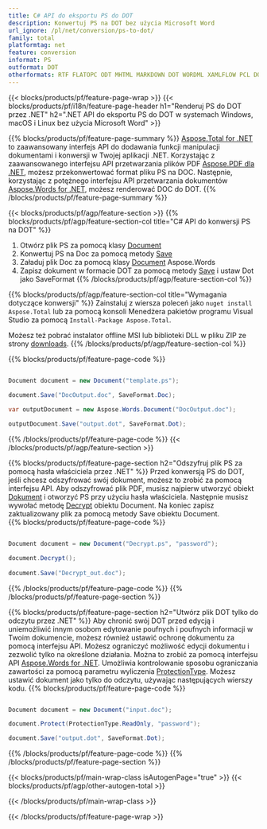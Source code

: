```yaml
---
title: C# API do eksportu PS do DOT
description: Konwertuj PS na DOT bez użycia Microsoft Word
url_ignore: /pl/net/conversion/ps-to-dot/
family: total
platformtag: net
feature: conversion
informat: PS
outformat: DOT
otherformats: RTF FLATOPC ODT MHTML MARKDOWN DOT WORDML XAMLFLOW PCL DOTM OTT DOTX
---
```

{{< blocks/products/pf/feature-page-wrap >}}
{{< blocks/products/pf/i18n/feature-page-header h1="Renderuj PS do DOT przez .NET" h2=".NET API do eksportu PS do DOT w systemach Windows, macOS i Linux bez użycia Microsoft Word" >}}

{{% blocks/products/pf/feature-page-summary %}}
[Aspose.Total for .NET](https://products.aspose.com/total/net/) to zaawansowany interfejs API do dodawania funkcji manipulacji dokumentami i konwersji w Twojej aplikacji .NET. Korzystając z zaawansowanego interfejsu API przetwarzania plików PDF [Aspose.PDF dla .NET](https://products.aspose.com/pdf/net/), możesz przekonwertować format pliku PS na DOC. Następnie, korzystając z potężnego interfejsu API przetwarzania dokumentów [Aspose.Words for .NET](https://products.aspose.com/words/net/), możesz renderować DOC do DOT.
{{% /blocks/products/pf/feature-page-summary  %}}

{{< blocks/products/pf/agp/feature-section >}}
{{% blocks/products/pf/agp/feature-section-col title="C# API do konwersji PS na DOT" %}}
1. Otwórz plik PS za pomocą klasy [Document](https://reference.aspose.com/pdf/net/aspose.pdf/document)
2. Konwertuj PS na Doc za pomocą metody [Save](https://reference.aspose.com/pdf/net/aspose.pdf.document/save/methods/5)
3. Załaduj plik Doc za pomocą klasy [Document](https://reference.aspose.com/words/net/aspose.words/document) Aspose.Words
4. Zapisz dokument w formacie DOT za pomocą metody [Save](https://reference.aspose.com/words/net/aspose.words.document/save/methods/4) i ustaw Dot jako SaveFormat
{{% /blocks/products/pf/agp/feature-section-col %}}

{{% blocks/products/pf/agp/feature-section-col title="Wymagania dotyczące konwersji" %}}
Zainstaluj z wiersza poleceń jako ```nuget install Aspose.Total``` lub za pomocą konsoli Menedżera pakietów programu Visual Studio za pomocą ```Install-Package Aspose.Total```.

Możesz też pobrać instalator offline MSI lub biblioteki DLL w pliku ZIP ze strony [downloads](https://releases.aspose.comtotal/net).
{{% /blocks/products/pf/agp/feature-section-col %}}

{{% blocks/products/pf/feature-page-code %}}

```cs

Document document = new Document("template.ps");
 
document.Save("DocOutput.doc", SaveFormat.Doc); 

var outputDocument = new Aspose.Words.Document("DocOutput.doc");

outputDocument.Save("output.dot", SaveFormat.Dot);   
```

{{% /blocks/products/pf/feature-page-code %}}
{{< /blocks/products/pf/agp/feature-section >}}

{{% blocks/products/pf/feature-page-section  h2="Odszyfruj plik PS za pomocą hasła właściciela przez .NET" %}}
Przed konwersją PS do DOT, jeśli chcesz odszyfrować swój dokument, możesz to zrobić za pomocą interfejsu API. Aby odszyfrować plik PDF, musisz najpierw utworzyć obiekt [Dokument](https://reference.aspose.com/pdf/net/aspose.pdf/document) i otworzyć PS przy użyciu hasła właściciela. Następnie musisz wywołać metodę [Decrypt](https://reference.aspose.com/pdf/net/aspose.pdf/document/methods/decrypt) obiektu Document. Na koniec zapisz zaktualizowany plik za pomocą metody Save obiektu Document.  
{{% blocks/products/pf/feature-page-code %}}

```cs

Document document = new Document("Decrypt.ps", "password");

document.Decrypt();
 
document.Save("Decrypt_out.doc");
```

{{% /blocks/products/pf/feature-page-code  %}}
{{% /blocks/products/pf/feature-page-section %}}

{{% blocks/products/pf/feature-page-section  h2="Utwórz plik DOT tylko do odczytu przez .NET" %}}
Aby chronić swój DOT przed edycją i uniemożliwić innym osobom edytowanie poufnych i poufnych informacji w Twoim dokumencie, możesz również ustawić ochronę dokumentu za pomocą interfejsu API. Możesz ograniczyć możliwość edycji dokumentu i zezwolić tylko na określone działania. Można to zrobić za pomocą interfejsu API [Aspose.Words for .NET](https://products.aspose.com/words/net/). Umożliwia kontrolowanie sposobu ograniczania zawartości za pomocą parametru wyliczenia [ProtectionType](https://reference.aspose.com/words/net/aspose.words/protectiontype). Możesz ustawić dokument jako tylko do odczytu, używając następujących wierszy kodu. 
{{% blocks/products/pf/feature-page-code %}}

```cs

Document document = new Document("input.doc");

document.Protect(ProtectionType.ReadOnly, "password");

document.Save("output.dot", SaveFormat.Dot);    
```

{{% /blocks/products/pf/feature-page-code  %}}
{{% /blocks/products/pf/feature-page-section %}}

{{< blocks/products/pf/main-wrap-class isAutogenPage="true" >}}
{{< blocks/products/pf/agp/other-autogen-total >}}


{{< /blocks/products/pf/main-wrap-class >}}

{{< /blocks/products/pf/feature-page-wrap >}}
